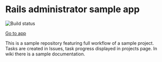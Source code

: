 # Rails administrator sample app

![Build status](https://circleci.com/gh/SenhorBardell/rails-administrator.png?circle-token=84e4da8f366dba5a215c033aeb527a3e58e4335b)

[Go to app](https://senhorbardell.github.io/react-administrator)

This is a sample repository featuring full workflow of a sample project. Tasks are created in Issues, 
task progress displayed in projects page. In wiki there is a sample documentation.
